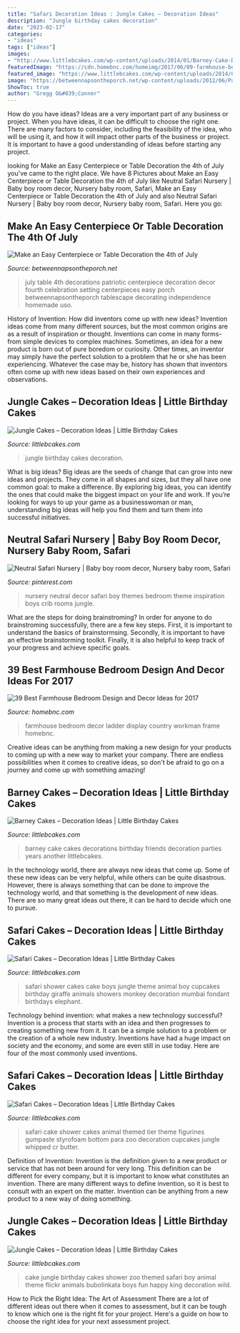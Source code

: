 ```yaml
---
title: "Safari Decoration Ideas : Jungle Cakes – Decoration Ideas"
description: "Jungle birthday cakes decoration"
date: "2023-02-17"
categories:
- "ideas"
tags: ["ideas"]
images:
- "http://www.littlebcakes.com/wp-content/uploads/2014/01/Barney-Cake-Decorations.jpg"
featuredImage: "https://cdn.homebnc.com/homeimg/2017/06/09-farmhouse-bedroom-design-decor-ideas-homebnc.jpg"
featured_image: "https://www.littlebcakes.com/wp-content/uploads/2014/01/Safari-Cakes.jpg"
image: "https://betweennapsontheporch.net/wp-content/uploads/2012/06/Patriotic-Table-Setting-a_wm1.jpg"
ShowToc: true
author: "Gregg O&#039;Conner"
---
```



How do you have ideas?
Ideas are a very important part of any business or project. When you have ideas, it can be difficult to choose the right one. There are many factors to consider, including the feasibility of the idea, who will be using it, and how it will impact other parts of the business or project. It is important to have a good understanding of ideas before starting any project.

	

		
looking for Make an Easy Centerpiece or Table Decoration the 4th of July you've came to the right place. We have 8 Pictures about Make an Easy Centerpiece or Table Decoration the 4th of July like Neutral Safari Nursery | Baby boy room decor, Nursery baby room, Safari, Make an Easy Centerpiece or Table Decoration the 4th of July and also Neutral Safari Nursery | Baby boy room decor, Nursery baby room, Safari. Here you go:
		
    
## Make An Easy Centerpiece Or Table Decoration The 4th Of July

<img loading=lazy src="https://betweennapsontheporch.net/wp-content/uploads/2012/06/Patriotic-Table-Setting-a_wm1.jpg" onerror="this.onerror=null;this.src='https://tse1.mm.bing.net/th?id=OIP.u6t06L2ve3DQbuc6T8y58AHaLS&amp;pid=15.1';" alt="Make an Easy Centerpiece or Table Decoration the 4th of July">

_Source: betweennapsontheporch.net_

>july table 4th decorations patriotic centerpiece decoration decor fourth celebration setting centerpieces easy porch betweennapsontheporch tablescape decorating independence homemade uso. 

	

History of Invention: How did inventors come up with new ideas?
Invention ideas come from many different sources, but the most common origins are as a result of inspiration or thought. Inventions can come in many forms- from simple devices to complex machines. Sometimes, an idea for a new product is born out of pure boredom or curiosity. Other times, an inventor may simply have the perfect solution to a problem that he or she has been experiencing. Whatever the case may be, history has shown that inventors often come up with new ideas based on their own experiences and observations.

    
## Jungle Cakes – Decoration Ideas | Little Birthday Cakes

<img loading=lazy src="http://www.littlebcakes.com/wp-content/uploads/2014/01/Jungle-Birthday-Cakes.jpg" onerror="this.onerror=null;this.src='https://tse1.mm.bing.net/th?id=OIP.fg4Lqna3SZXRuRJgGUzAqAHaJ4&amp;pid=15.1';" alt="Jungle Cakes – Decoration Ideas | Little Birthday Cakes">

_Source: littlebcakes.com_

>jungle birthday cakes decoration. 

	

What is big ideas?
Big ideas are the seeds of change that can grow into new ideas and projects. They come in all shapes and sizes, but they all have one common goal: to make a difference. By exploring big ideas, you can identify the ones that could make the biggest impact on your life and work. If you’re looking for ways to up your game as a businesswoman or man, understanding big ideas will help you find them and turn them into successful initiatives.

    
## Neutral Safari Nursery | Baby Boy Room Decor, Nursery Baby Room, Safari

<img loading=lazy src="https://i.pinimg.com/736x/13/94/23/1394236f2a9a8681f71ef0be11ade127.jpg" onerror="this.onerror=null;this.src='https://tse2.mm.bing.net/th?id=OIP.ChWgIy4OnL9bel2QHxYzvAHaJ3&amp;pid=15.1';" alt="Neutral Safari Nursery | Baby boy room decor, Nursery baby room, Safari">

_Source: pinterest.com_

>nursery neutral decor safari boy themes bedroom theme inspiration boys crib rooms jungle. 

	

What are the steps for doing brainstroming?
In order for anyone to do brainstroming successfully, there are a few key steps. First, it is important to understand the basics of brainstormsing. Secondly, it is important to have an effective brainstorming toolkit. Finally, it is also helpful to keep track of your progress and achieve specific goals.

    
## 39 Best Farmhouse Bedroom Design And Decor Ideas For 2017

<img loading=lazy src="https://cdn.homebnc.com/homeimg/2017/06/09-farmhouse-bedroom-design-decor-ideas-homebnc.jpg" onerror="this.onerror=null;this.src='https://tse4.mm.bing.net/th?id=OIP.64jKnKOmF6XPI4RvpDacjQHaLH&amp;pid=15.1';" alt="39 Best Farmhouse Bedroom Design and Decor Ideas for 2017">

_Source: homebnc.com_

>farmhouse bedroom decor ladder display country workman frame homebnc. 

	

Creative ideas can be anything from making a new design for your products to coming up with a new way to market your company. There are endless possibilities when it comes to creative ideas, so don't be afraid to go on a journey and come up with something amazing!

    
## Barney Cakes – Decoration Ideas | Little Birthday Cakes

<img loading=lazy src="http://www.littlebcakes.com/wp-content/uploads/2014/01/Barney-Cake-Decorations.jpg" onerror="this.onerror=null;this.src='https://tse4.mm.bing.net/th?id=OIP.eihZhpdZ9wgjSz0v047bnQHaIF&amp;pid=15.1';" alt="Barney Cakes – Decoration Ideas | Little Birthday Cakes">

_Source: littlebcakes.com_

>barney cake cakes decorations birthday friends decoration parties years another littlebcakes. 

	

In the technology world, there are always new ideas that come up. Some of these new ideas can be very helpful, while others can be quite disastrous. However, there is always something that can be done to improve the technology world, and that something is the development of new ideas. There are so many great ideas out there, it can be hard to decide which one to pursue.

    
## Safari Cakes – Decoration Ideas | Little Birthday Cakes

<img loading=lazy src="https://www.littlebcakes.com/wp-content/uploads/2014/01/Safari-Cakes.jpg" onerror="this.onerror=null;this.src='https://tse2.mm.bing.net/th?id=OIP.0ZrLHrHg8BRlqLQGJpYJ-gHaKS&amp;pid=15.1';" alt="Safari Cakes – Decoration Ideas | Little Birthday Cakes">

_Source: littlebcakes.com_

>safari shower cakes cake boys jungle theme animal boy cupcakes birthday giraffe animals showers monkey decoration mumbai fondant birthdays elephant. 

	

Technology behind invention: what makes a new technology successful?
Invention is a process that starts with an idea and then progresses to creating something new from it. It can be a simple solution to a problem or the creation of a whole new industry. Inventions have had a huge impact on society and the economy, and some are even still in use today. Here are four of the most commonly used inventions.

    
## Safari Cakes – Decoration Ideas | Little Birthday Cakes

<img loading=lazy src="http://www.littlebcakes.com/wp-content/uploads/2014/01/Safari-Baby-Shower-Cakes.jpg" onerror="this.onerror=null;this.src='https://tse4.mm.bing.net/th?id=OIP.LNLmPj83tfsW7CX3a5BcmAHaIG&amp;pid=15.1';" alt="Safari Cakes – Decoration Ideas | Little Birthday Cakes">

_Source: littlebcakes.com_

>safari cake shower cakes animal themed tier theme figurines gumpaste styrofoam bottom para zoo decoration cupcakes jungle whipped cr butter. 

	

Definition of Invention:
Invention is the definition given to a new product or service that has not been around for very long. This definition can be different for every company, but it is important to know what constitutes an invention. There are many different ways to define invention, so it is best to consult with an expert on the matter. Invention can be anything from a new product to a new way of doing something.

    
## Jungle Cakes – Decoration Ideas | Little Birthday Cakes

<img loading=lazy src="http://www.littlebcakes.com/wp-content/uploads/2014/01/Jungle-Cakes.jpg" onerror="this.onerror=null;this.src='https://tse1.mm.bing.net/th?id=OIP.XjsE-6s-_lLIZiy3qHm-ewHaJ4&amp;pid=15.1';" alt="Jungle Cakes – Decoration Ideas | Little Birthday Cakes">

_Source: littlebcakes.com_

>cake jungle birthday cakes shower zoo themed safari boy animal theme flickr animals bubolinkata boys fun happy king decoration wild. 

	

How to Pick the Right Idea: The Art of Assessment
There are a lot of different ideas out there when it comes to assessment, but it can be tough to know which one is the right fit for your project. Here's a guide on how to choose the right idea for your next assessment project.

